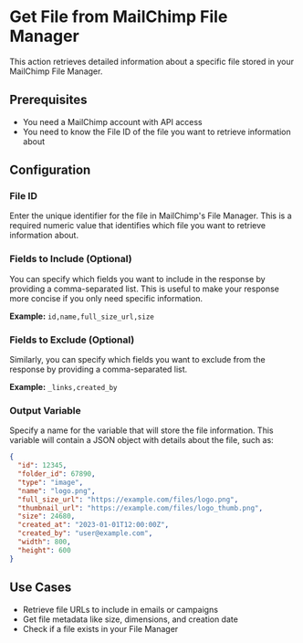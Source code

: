 # Get File from MailChimp File Manager

This action retrieves detailed information about a specific file stored in your MailChimp File Manager.

## Prerequisites

- You need a MailChimp account with API access
- You need to know the File ID of the file you want to retrieve information about

## Configuration

### File ID

Enter the unique identifier for the file in MailChimp's File Manager. This is a required numeric value that identifies which file you want to retrieve information about.

### Fields to Include (Optional)

You can specify which fields you want to include in the response by providing a comma-separated list. This is useful to make your response more concise if you only need specific information.

**Example:** `id,name,full_size_url,size`

### Fields to Exclude (Optional)

Similarly, you can specify which fields you want to exclude from the response by providing a comma-separated list.

**Example:** `_links,created_by`

### Output Variable

Specify a name for the variable that will store the file information. This variable will contain a JSON object with details about the file, such as:

```json
{
  "id": 12345,
  "folder_id": 67890,
  "type": "image",
  "name": "logo.png",
  "full_size_url": "https://example.com/files/logo.png",
  "thumbnail_url": "https://example.com/files/logo_thumb.png",
  "size": 24680,
  "created_at": "2023-01-01T12:00:00Z",
  "created_by": "user@example.com",
  "width": 800,
  "height": 600
}
```

## Use Cases

- Retrieve file URLs to include in emails or campaigns
- Get file metadata like size, dimensions, and creation date
- Check if a file exists in your File Manager